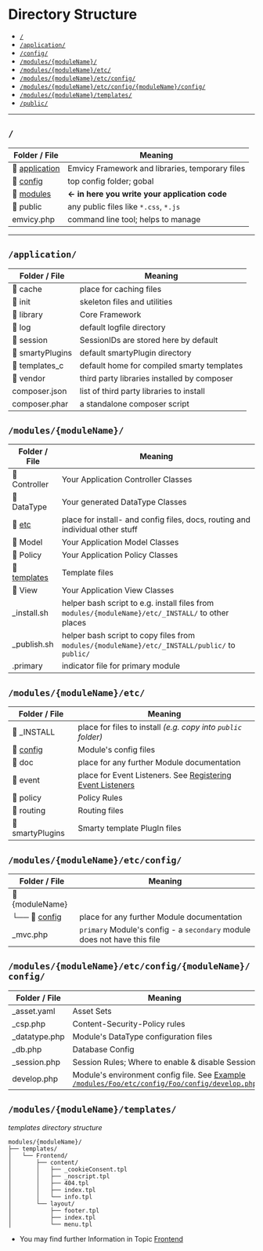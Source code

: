 
# Directory Structure

- [`/`](#root)
- [`/application/`](#application)
- [`/config/`](#config)
- [`/modules/{moduleName}/`](#modules-moduleName)
- [`/modules/{moduleName}/etc/`](#modules-moduleName-etc)
- [`/modules/{moduleName}/etc/config/`](#modules-moduleName-etc-config)
- [`/modules/{moduleName}/etc/config/{moduleName}/config/`](#modules-moduleName-etc-config-moduleName-config)
- [`/modules/{moduleName}/templates/`](#modules-moduleName-templates)
- [`/public/`](#public)

---

<a id="root"></a>
## `/`

| Folder / File                                         | Meaning                                            |
|-------------------------------------------------------|----------------------------------------------------|
| 📁 [application](#application)                        | Emvicy Framework and libraries, temporary files     |    
| 📁 [config](/3.4.x/configuration#Emvicy-config-folder) | top config folder; gobal                           |  
| 📁 [modules](#modules-moduleName)                     | **&larr; in here you write your application code** |    
| 📁 public                                             | any public files like `*.css`, `*.js`              | 
| emvicy.php                                            | command line tool; helps to manage                 |  

---

<a id="application"></a>
## `/application/` 

| Folder / File    | Meaning                                     |
|------------------|---------------------------------------------|
| 📁 cache         | place for caching files                     |
| 📁 init          | skeleton files and utilities                |
| 📁 library       | Core Framework                              |  
| 📁 log           | default logfile directory                   |
| 📁 session       | SessionIDs are stored here by default       |
| 📁 smartyPlugins | default smartyPlugin directory              |  
| 📁 templates_c   | default home for compiled smarty templates  |  
| 📁 vendor        | third party libraries installed by composer |
| composer.json    | list of third party libraries to install    |  
| composer.phar    | a standalone composer script                |  


<a id="modules-moduleName"></a>
## `/modules/{moduleName}/` 

| Folder / File                                 | Meaning                                                                                            |
|-----------------------------------------------|----------------------------------------------------------------------------------------------------|
| 📁 Controller                                 | Your Application Controller Classes                                                                |
| 📁 DataType                                   | Your generated DataType Classes                                                                    |
| 📁 [etc](#modules-moduleName-etc)             | place for install- and config files, docs, routing and individual other stuff                      |
| 📁 Model                                      | Your Application Model Classes                                                                     |
| 📁 Policy                                     | Your Application Policy Classes                                                                    |
| 📁 [templates](#modules-moduleName-templates) | Template files                                                                                     |
| 📁 View                                       | Your Application View Classes                                                                      |
| _install.sh                                   | helper bash script to e.g. install files from `modules/{moduleName}/etc/_INSTALL/` to other places |
| _publish.sh                                   | helper bash script to copy files from `modules/{moduleName}/etc/_INSTALL/public/` to `public/`     |
| .primary                                      | indicator file for primary module                                                                  |


<a id="modules-moduleName-etc"></a>
## `/modules/{moduleName}/etc/`

| Folder / File                               | Meaning                                                                                                 |
|---------------------------------------------|---------------------------------------------------------------------------------------------------------|
| 📁 _INSTALL                                 | place for files to install _(e.g. copy into `public` folder)_                                           |
| 📁 [config](#modules-moduleName-etc-config) | Module's config files                                                                                   |
| 📁 doc                                      | place for any further Module documentation                                                              |
| 📁 event                                    | place for Event Listeners. See [Registering Event Listeners](/3.4.x/events#registering-event-listeners) |
| 📁 policy                                   | Policy Rules                                                                                            |
| 📁 routing                                  | Routing files                                                                                           |
| 📁 smartyPlugins                            | Smarty template PlugIn files                                                                            |


<a id="modules-moduleName-etc-config"></a>
## `/modules/{moduleName}/etc/config/`

| Folder / File                                                     | Meaning                                                                  |
|-------------------------------------------------------------------|--------------------------------------------------------------------------|
| 📁 {moduleName}                                                   |                                                                          |
| └── 📁 [config](#modules-moduleName-etc-config-moduleName-config) | place for any further Module documentation                               |
| _mvc.php                                                          | `primary` Module's config - a `secondary` module does not have this file |


<a id="modules-moduleName-etc-config-moduleName-config"></a>
## `/modules/{moduleName}/etc/config/{moduleName}/config/`

| Folder / File | Meaning                                                                                                                                                       |
|---------------|---------------------------------------------------------------------------------------------------------------------------------------------------------------|
| _asset.yaml   | Asset Sets                                                                                                                                                    |
| _csp.php      | Content-Security-Policy rules                                                                                                                                 |
| _datatype.php | Module's DataType configuration files                                                                                                                         |
| _db.php       | Database Config                                                                                                                                               |
| _session.php  | Session Rules; Where to enable & disable Session                                                                                                              |
| develop.php   | Module's environment config file. See [Example `/modules/Foo/etc/config/Foo/config/develop.php`](/3.4.x/configuration#Modules-environment-config-file-example) |


<a id="modules-moduleName-templates"></a>
## `/modules/{moduleName}/templates/` 

_templates directory structure_  
~~~
modules/{moduleName}/
├── templates/
│   └── Frontend/
│       ├── content/
│       │   ├── _cookieConsent.tpl
│       │   ├── _noscript.tpl
│       │   ├── 404.tpl
│       │   ├── index.tpl
│       │   └── info.tpl
│       └── layout/
│           ├── footer.tpl
│           ├── index.tpl
│           └── menu.tpl
~~~
- You may find further Information in Topic [Frontend](/3.4.x/frontend)